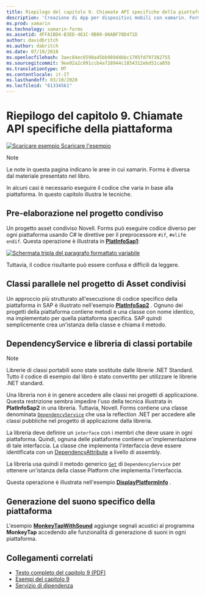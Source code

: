 ```yaml
---
title: Riepilogo del capitolo 9. Chiamate API specifiche della piattaforma
description: 'Creazione di App per dispositivi mobili con xamarin. Forms: riepilogo del capitolo 9. Chiamate API specifiche della piattaforma'
ms.prod: xamarin
ms.technology: xamarin-forms
ms.assetid: 4FFA1BD4-B3ED-461C-9B00-06ABF70D471D
author: davidbritch
ms.author: dabritch
ms.date: 07/19/2018
ms.openlocfilehash: 3aec84ec6598a45bb989d4bbc1705fd797382755
ms.sourcegitcommit: 9ee02a2c091ccb4a728944c1854312ebd51ca05b
ms.translationtype: MT
ms.contentlocale: it-IT
ms.lasthandoff: 03/10/2020
ms.locfileid: "61334561"
---
```

# <a name="summary-of-chapter-9-platform-specific-api-calls"></a>Riepilogo del capitolo 9. Chiamate API specifiche della piattaforma

[![Scaricare esempio](~/media/shared/download.png) Scaricare l'esempio](https://github.com/xamarin/xamarin-forms-book-samples/tree/master/Chapter09)

> [!NOTE] 
> Le note in questa pagina indicano le aree in cui xamarin. Forms è diversa dal materiale presentato nel libro.

In alcuni casi è necessario eseguire il codice che varia in base alla piattaforma. In questo capitolo illustra le tecniche.

## <a name="preprocessing-in-the-shared-asset-project"></a>Pre-elaborazione nel progetto condiviso

Un progetto asset condiviso Novell. Forms può eseguire codice diverso per ogni piattaforma usando C# le direttive per il preprocessore `#if`, `#elif`e `endif`. Questa operazione è illustrata in [**PlatInfoSap1**](https://github.com/xamarin/xamarin-forms-book-samples/tree/master/Chapter09/PlatInfoSap1):

[![Schermata tripla del paragrafo formattato variabile](images/ch09fg01-small.png "Modello di dispositivo e sistema operativo")](images/ch09fg01-large.png#lightbox "Modello di dispositivo e sistema operativo")

Tuttavia, il codice risultante può essere confusa e difficili da leggere.

## <a name="parallel-classes-in-the-shared-asset-project"></a>Classi parallele nel progetto di Asset condivisi

Un approccio più strutturato all'esecuzione di codice specifico della piattaforma in SAP è illustrato nell'esempio [**PlatInfoSap2**](https://github.com/xamarin/xamarin-forms-book-samples/tree/master/Chapter09/PlatInfoSap2) . Ognuno dei progetti della piattaforma contiene metodi e una classe con nome identico, ma implementato per quella piattaforma specifica. SAP quindi semplicemente crea un'istanza della classe e chiama il metodo.

## <a name="dependencyservice-and-the-portable-class-library"></a>DependencyService e libreria di classi portabile

> [!NOTE] 
> Librerie di classi portabili sono state sostituite dalle librerie .NET Standard. Tutto il codice di esempio dal libro è stato convertito per utilizzare le librerie .NET standard.

Una libreria non è in genere accedere alle classi nei progetti di applicazione. Questa restrizione sembra impedire l'uso della tecnica illustrata in **PlatInfoSap2** in una libreria. Tuttavia, Novell. Forms contiene una classe denominata [`DependencyService`](xref:Xamarin.Forms.DependencyService) che usa la reflection .NET per accedere alle classi pubbliche nel progetto di applicazione dalla libreria.

La libreria deve definire un `interface` con i membri che deve usare in ogni piattaforma. Quindi, ognuna delle piattaforme contiene un'implementazione di tale interfaccia. La classe che implementa l'interfaccia deve essere identificata con un [DependencyAttribute](xref:Xamarin.Forms.DependencyAttribute) a livello di assembly.

La libreria usa quindi il metodo generico [`Get`](xref:Xamarin.Forms.DependencyService.Get*) di `DependencyService` per ottenere un'istanza della classe Platform che implementa l'interfaccia.

Questa operazione è illustrata nell'esempio [**DisplayPlatformInfo**](https://github.com/xamarin/xamarin-forms-book-samples/tree/master/Chapter09/DisplayPlatformInfo) .

## <a name="platform-specific-sound-generation"></a>Generazione del suono specifico della piattaforma

L'esempio [**MonkeyTapWithSound**](https://github.com/xamarin/xamarin-forms-book-samples/tree/master/Chapter09/MonkeyTapWithSound) aggiunge segnali acustici al programma **MonkeyTap** accedendo alle funzionalità di generazione di suoni in ogni piattaforma.

## <a name="related-links"></a>Collegamenti correlati

- [Testo completo del capitolo 9 (PDF)](https://download.xamarin.com/developer/xamarin-forms-book/XamarinFormsBook-Ch09-Apr2016.pdf)
- [Esempi del capitolo 9](https://github.com/xamarin/xamarin-forms-book-samples/tree/master/Chapter09)
- [Servizio di dipendenza](~/xamarin-forms/app-fundamentals/dependency-service/index.md)
